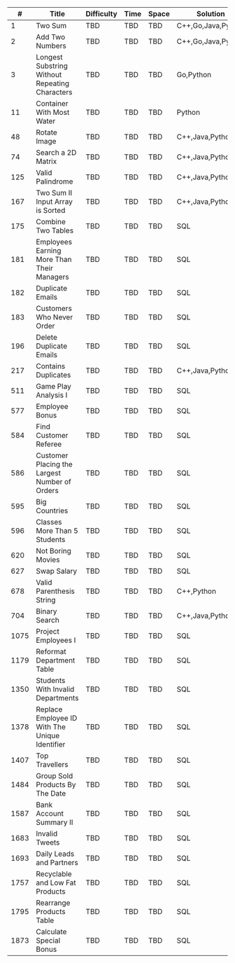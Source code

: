 #|Title|Difficulty|Time|Space|Solution|Approach
---|---|---|---|---|---|---
1|Two Sum|TBD|TBD|TBD|C++,Go,Java,Python|TBD
2|Add Two Numbers|TBD|TBD|TBD|C++,Go,Java,Python|TBD
3|Longest Substring Without Repeating Characters|TBD|TBD|TBD|Go,Python|TBD
11|Container With Most Water|TBD|TBD|TBD|Python|TBD
48|Rotate Image|TBD|TBD|TBD|C++,Java,Python|TBD
74|Search a 2D Matrix|TBD|TBD|TBD|C++,Java,Python|TBD
125|Valid Palindrome|TBD|TBD|TBD|C++,Java,Python|TBD
167|Two Sum II Input Array is Sorted|TBD|TBD|TBD|C++,Java,Python|TBD
175|Combine Two Tables|TBD|TBD|TBD|SQL|TBD
181|Employees Earning More Than Their Managers|TBD|TBD|TBD|SQL|TBD
182|Duplicate Emails|TBD|TBD|TBD|SQL|TBD
183|Customers Who Never Order|TBD|TBD|TBD|SQL|TBD
196|Delete Duplicate Emails|TBD|TBD|TBD|SQL|TBD
217|Contains Duplicates|TBD|TBD|TBD|C++,Java,Python|TBD
511|Game Play Analysis I|TBD|TBD|TBD|SQL|TBD
577|Employee Bonus|TBD|TBD|TBD|SQL|TBD
584|Find Customer Referee|TBD|TBD|TBD|SQL|TBD
586|Customer Placing the Largest Number of Orders|TBD|TBD|TBD|SQL|TBD
595|Big Countries|TBD|TBD|TBD|SQL|TBD
596|Classes More Than 5 Students|TBD|TBD|TBD|SQL|TBD
620|Not Boring Movies|TBD|TBD|TBD|SQL|TBD
627|Swap Salary|TBD|TBD|TBD|SQL|TBD
678|Valid Parenthesis String|TBD|TBD|TBD|C++,Python|TBD
704|Binary Search|TBD|TBD|TBD|C++,Java,Python|TBD
1075|Project Employees I|TBD|TBD|TBD|SQL|TBD
1179|Reformat Department Table|TBD|TBD|TBD|SQL|TBD
1350|Students With Invalid Departments|TBD|TBD|TBD|SQL|TBD
1378|Replace Employee ID With The Unique Identifier|TBD|TBD|TBD|SQL|TBD
1407|Top Travellers|TBD|TBD|TBD|SQL|TBD
1484|Group Sold Products By The Date|TBD|TBD|TBD|SQL|TBD
1587|Bank Account Summary II|TBD|TBD|TBD|SQL|TBD
1683|Invalid Tweets|TBD|TBD|TBD|SQL|TBD
1693|Daily Leads and Partners|TBD|TBD|TBD|SQL|TBD
1757|Recyclable and Low Fat Products|TBD|TBD|TBD|SQL|TBD
1795|Rearrange Products Table|TBD|TBD|TBD|SQL|TBD
1873|Calculate Special Bonus|TBD|TBD|TBD|SQL|TBD
